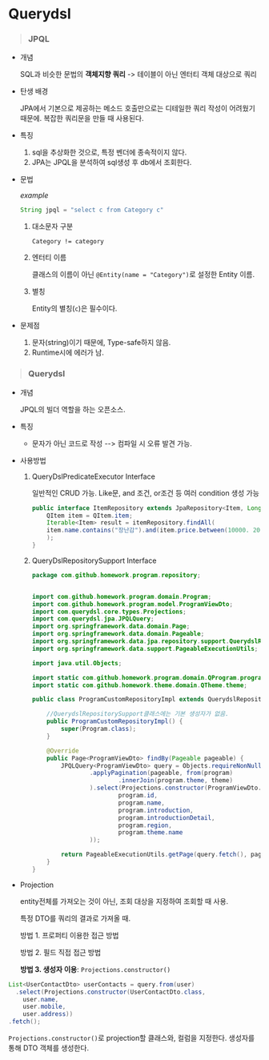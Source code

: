 # Querydsl

> ### JPQL

- 개념

  SQL과 비슷한 문법의 **객체지향 쿼리** -> 테이블이 아닌 엔터티 객체 대상으로 쿼리

- 탄생 배경

  JPA에서 기본으로 제공하는 메소드 호출만으로는 디테일한 쿼리 작성이 어려웠기 때문에. 복잡한 쿼리문을 만들 때 사용된다.

- 특징

  1. sql을 추상화한 것으로, 특정 벤더에 종속적이지 않다.
  2. JPA는 JPQL을 분석하여 sql생성 후 db에서 조회한다.

- 문법

  *example*

  ```java
  String jpql = "select c from Category c"
  ```

  1. 대소문자 구분

     `Category != category`

  2. 엔터티 이름

     클래스의 이름이 아닌 `@Entity(name = "Category")`로 설정한 Entity 이름.

  3. 별칭

     Entity의 별칭(`c`)은 필수이다.

- 문제점

  1. 문자(string)이기 때문에, Type-safe하지 않음.
  2. Runtime시에 에러가 남.

> ### Querydsl

- 개념

  JPQL의 빌더 역할을 하는 오픈소스.

- 특징

  - 문자가 아닌 코드로 작성 --> 컴파일 시 오류 발견 가능.

- 사용방법

  1. QueryDslPredicateExecutor Interface

     일반적인 CRUD 가능. Like문, and 조건, or조건 등 여러 condition 생성 가능

     ```java
     public interface ItemRepository extends JpaRepository<Item, Long>, QueryDslPredicateExecutor<Item>{
         QItem item = QItem.item;
         Iterable<Item> result = itemRepository.findAll(
         item.name.contains("장난감").and(item.price.between(10000. 20000))
         );
     }
     ```

  2. QueryDslRepositorySupport Interface

     ```java
     package com.github.homework.program.repository;
     
     
     import com.github.homework.program.domain.Program;
     import com.github.homework.program.model.ProgramViewDto;
     import com.querydsl.core.types.Projections;
     import com.querydsl.jpa.JPQLQuery;
     import org.springframework.data.domain.Page;
     import org.springframework.data.domain.Pageable;
     import org.springframework.data.jpa.repository.support.QuerydslRepositorySupport;
     import org.springframework.data.support.PageableExecutionUtils;
     
     import java.util.Objects;
     
     import static com.github.homework.program.domain.QProgram.program;
     import static com.github.homework.theme.domain.QTheme.theme;
     
     public class ProgramCustomRepositoryImpl extends QuerydslRepositorySupport implements ProgramCustomRepository {
     
         //QuerydslRepositorySupport클래스에는 기본 생성자가 없음.
         public ProgramCustomRepositoryImpl() {
             super(Program.class);
         }
     
         @Override
         public Page<ProgramViewDto> findBy(Pageable pageable) {
             JPQLQuery<ProgramViewDto> query = Objects.requireNonNull(getQuerydsl())
                     .applyPagination(pageable, from(program)
                             .innerJoin(program.theme, theme)
                     ).select(Projections.constructor(ProgramViewDto.class,
                             program.id,
                             program.name,
                             program.introduction,
                             program.introductionDetail,
                             program.region,
                             program.theme.name
                     ));
     
             return PageableExecutionUtils.getPage(query.fetch(), pageable, query::fetchCount);
         }
     }
     ```

- Projection

  entity전체를 가져오는 것이 아닌, 조회 대상을 지정하여 조회할 때 사용.

  특정 DTO를 쿼리의 결과로 가져올 때.

  방법 1. 프로퍼티 이용한 접근 방법

  방법 2. 필드 직접 접근 방법

  **방법 3. 생성자 이용**: `Projections.constructor()`

```java
List<UserContactDto> userContacts = query.from(user)
  .select(Projections.constructor(UserContactDto.class,
    user.name,
    user.mobile,
    user.address))
.fetch();
```

`Projections.constructor()`로 projection할 클래스와, 컬럼을 지정한다. 생성자를 통해 DTO 객체를 생성한다.

